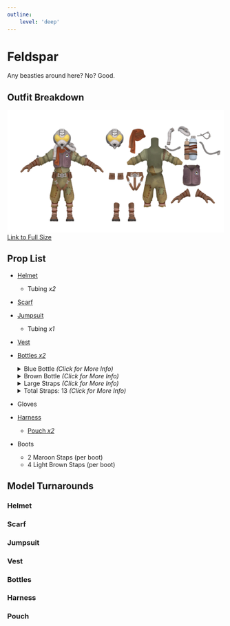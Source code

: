 ```yaml
---
outline:
    level: 'deep'
---
```


<script setup>
import TransparentVideo from '../../../components/TransparentVideo.vue'
</script>

# Feldspar
Any beasties around here? No? Good.

## Outfit Breakdown
![Chert Model Reference](./media/Breakdown.webp)
[Link to Full Size](./media/Breakdown.webp)

## Prop List
* [Helmet](#helmet)
    * Tubing *x2*
* [Scarf](#scarf)
* [Jumpsuit](#jumpsuit)
    * Tubing *x1*
* [Vest](#vest)
* [Bottles *x2*](#bottles)
    <details>
    <summary>Blue Bottle <i>(Click for More Info)</i></summary>

    * Tubing *x1*

    * Black Straps *x2*
    * Maroon Straps *x2*
    * Light Brown Straps *x1*
    
    </details>

    <details>
    <summary>Brown Bottle <i>(Click for More Info)</i></summary>

    * Tubing *x1*

    * Black Straps *x2*
    * Maroon Straps *x1*
    * Light Brown Straps *x3*

    </details>

    <details>
    <summary>Large Straps <i>(Click for More Info)</i></summary>

    * Maroon Strap *x1*
    * Light Brown Strap *x1*
    
    </details>

    <details>
    <summary>Total Straps: 13 <i>(Click for More Info)</i></summary>

    * Total Straps:
        * Black *x4*
        * Maroon Straps *x3*
        * Light Brown Straps *x4*
        * Large Marron Strap *x1*
        * Large Brown Strap *x1*
    
    </details>
* Gloves
* [Harness](#harness)
    * [Pouch *x2*](#pouch)
* Boots
    * 2 Maroon Staps (per boot)
    * 4 Light Brown Staps (per boot)

## Model Turnarounds

### Helmet
<TransparentVideo path='helmet'/>

### Scarf
<TransparentVideo path='scarf'/>

### Jumpsuit
<TransparentVideo path='jumpsuit'/>

### Vest
<TransparentVideo path='vest'/>

### Bottles
<TransparentVideo path='bottles'/>

### Harness
<TransparentVideo path='harness'/>

### Pouch
<TransparentVideo path='pouch'/>
